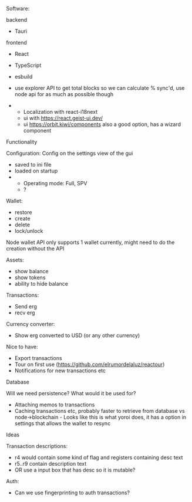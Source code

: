 Software:

backend
- Tauri

frontend
- React
- TypeScript
- esbuild
- use explorer API to get total blocks so we can calculate % sync'd, use node api for as much as possible though

- - Localization with react-i18next
  - ui with https://react.geist-ui.dev/
  - ui https://orbit.kiwi/components also a good option, has a wizard component


Functionality

Configuration:
Config on the settings view of the gui
- saved to ini file
- loaded on startup
- - Operating mode: Full, SPV
  - ?

Wallet:
- restore
- create
- delete
- lock/unlock

Node wallet API only supports 1 wallet currently, might need to do the creation without the API

Assets:
- show balance
- show tokens
- ability to hide balance

Transactions:
- Send erg
- recv erg

Currency converter:
- Show erg converted to USD (or any other currency)

Nice to have:
- Export transactions
- Tour on first use (https://github.com/elrumordelaluz/reactour)
- Notifications for new transactions etc

Database

Will we need persistence? What would it be used for?
- Attaching memos to transactions
- Caching transactions etc, probably faster to retrieve from database vs node->blockchain - Looks like this is what yoroi does, it has a option in settings that allows the wallet to resync


Ideas

Transaction descriptions:
- r4 would contain some kind of flag and registers containing desc text
- r5..r9 contain description text
- OR use a input box that has desc so it is mutable?

Auth:
- Can we use fingerprinting to auth transactions?
